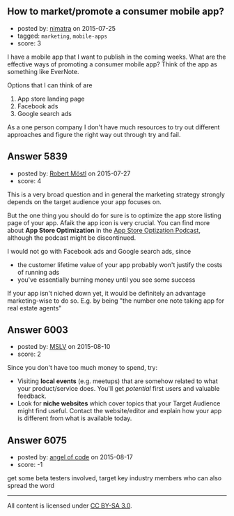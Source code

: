## How to market/promote a consumer mobile app?

- posted by: [nimatra](https://stackexchange.com/users/1193841/nimatra) on 2015-07-25
- tagged: `marketing`, `mobile-apps`
- score: 3

I have a mobile app that I want to publish in the coming weeks. What are the effective ways of promoting a consumer mobile app?
Think of the app as something like EverNote.

Options that I can think of are

 1. App store landing page
 2. Facebook ads
 3. Google search ads

As a one person company I don't have much resources to try out different approaches and figure the right way out through try and fail.


## Answer 5839

- posted by: [Robert Möstl](https://stackexchange.com/users/1018191/robert-m-stl) on 2015-07-27
- score: 4

This is a very broad question and in general the marketing strategy strongly depends on the target audience your app focuses on.

But the one thing you should do for sure is to optimize the app store listing page of your app. Afaik the app icon is very crucial. You can find more about **App Store Optimization** in the [App Store Optization Podcast](https://itunes.apple.com/us/podcast/app-store-optimization-podcast/id588960862?mt=2), although the podcast might be discontinued.

I would not go with Facebook ads and Google search ads, since

 - the customer lifetime value of your app probably won't justify the costs of running ads
 - you've essentially burning money until you see some success

If your app isn't niched down yet, it would be definitely an advantage marketing-wise to do so. E.g. by being "the number one note taking app for real estate agents"

 


## Answer 6003

- posted by: [MSLV](https://stackexchange.com/users/2242446/mslv) on 2015-08-10
- score: 2

Since you don't have too much money to spend, try: 

 - Visiting **local events** (e.g. meetups) that are somehow related to
   what    your product/service does. You'll get *potential* first users
   and    valuable feedback.
 - Look for **niche websites** which cover topics that your Target Audience
   might find useful. Contact the website/editor and explain how your
   app is different from what is available today.



## Answer 6075

- posted by: [angel of code](https://stackexchange.com/users/131144/angel-of-code) on 2015-08-17
- score: -1

get some beta testers involved, target key industry members who can also spread the word



---

All content is licensed under [CC BY-SA 3.0](https://creativecommons.org/licenses/by-sa/3.0/).
